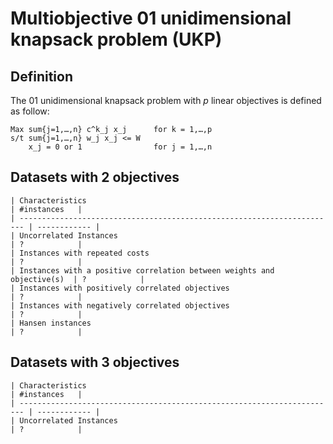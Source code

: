 # Multiobjective 01 unidimensional knapsack problem (UKP)
	
## Definition

The 01 unidimensional knapsack problem with $`p`$ linear objectives is defined as follow:

    Max sum{j=1,…,n} c^k_j x_j      for k = 1,…,p
    s/t sum{j=1,…,n} w_j x_j <= W
        x_j = 0 or 1                for j = 1,…,n
        
## Datasets with 2 objectives

    | Characteristics                                                         | #instances   | 
    | ----------------------------------------------------------------------- | ------------ | 
    | Uncorrelated Instances                                                  | ?            | 
    | Instances with repeated costs                                           | ?            | 
    | Instances with a positive correlation between weights and objective(s)  | ?            | 
    | Instances with positively correlated objectives                         | ?            | 
    | Instances with negatively correlated objectives                         | ?            | 
    | Hansen instances                                                        | ?            | 


## Datasets with 3 objectives

    | Characteristics                                                         | #instances   | 
    | ----------------------------------------------------------------------- | ------------ | 
    | Uncorrelated Instances                                                  | ?            | 


